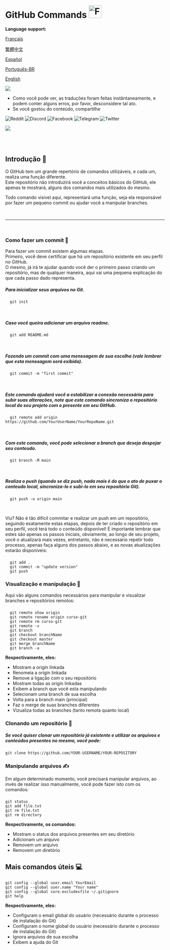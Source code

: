 # GitHub Commands <img src="https://user-images.githubusercontent.com/74038190/216122041-518ac897-8d92-4c6b-9b3f-ca01dcaf38ee.png" alt="Fire" width="40" />

**Language support:**

<p>
    <a href="/GitDocs/readme_fr.md">Français </a>
<p/> 
<p>
    <a href="/GitDocs/readme_ch.md">繁體中文</a>
<p/> 
<p>
    <a href="/GitDocs/readme_es.md">Español</a>
<p/>
<p>
    <a href="/GitDocs/readme_pt-br.md">Português-BR</a>
<p/>
<p>
    <a href="/README.md">English</a>
<p/> 

![](https://i.imgur.com/waxVImv.png)

* Como você pode ver, as traduções foram feitas instântaneamente, e podem conter alguns erros, por favor, desconsidere tal ato.
* Se você gostou do conteúdo, compartilhe

![Reddit](https://img.shields.io/badge/Reddit-%23FF4500.svg?style=for-the-badge&logo=Reddit&logoColor=white)
![Discord](https://img.shields.io/badge/Discord-%235865F2.svg?style=for-the-badge&logo=discord&logoColor=white)
![Facebook](https://img.shields.io/badge/Facebook-%231877F2.svg?style=for-the-badge&logo=Facebook&logoColor=white)
![Telegram](https://img.shields.io/badge/Telegram-2CA5E0?style=for-the-badge&logo=telegram&logoColor=white)
![Twitter](https://img.shields.io/badge/Twitter-%231DA1F2.svg?style=for-the-badge&logo=Twitter&logoColor=white)

![](https://i.imgur.com/waxVImv.png)

<br/>
<br/>

## Introdução 👶

O GitHub tem um grande repertório de comandos utilizáveis, e cada um, realiza uma função diferente. <br />
Este repositório não introduzirá você a conceitos básicos do GitHub, ele apenas te mostrará, alguns dos comandos mais utilizados do mesmo.

Todo comando visivel aqui, representará uma função, seja ela responsável por fazer um pequeno commit ou ajudar você a manipular branches.

<br/>

---

<br/>

### Como fazer um commit 🐤

Para fazer um commit existem algumas etapas. 
<br />
Primeiro, você deve certificar que há um repositório existente em seu perfil no GitHub.
<br />
O mesmo, já irá te ajudar quando você der o primeiro passo criando um repositório, mas de qualquer maneira, aqui vai uma pequena explicação do que cada passo dado representa.

##### Para inicializar seus arquivos no Git.
      git init

<br />
      
##### Caso você queira adicionar um arquivo readme.
      git add README.md

<br />

##### Fazendo um commit com uma menssagem de sua escolha (vale lembrar que esta menssagem será exibida).
      git commit -m "first commit"

<br />

##### Este comando ajudará você a estabilizar a conexão necessária para subir suas alterações, note que este comando sincroniza o repositório local do seu projeto com o presente em seu GitHub.
      git remote add origin https://github.com/YourUserName/YourRepoName.git

<br />

##### Com este comando, você pode selecionar a branch que deseja despejar seu conteudo.
      git branch -M main

<br />

##### Realiza o push (quando se diz _push_, nada mais é do que o ato de puxar o conteudo local, sincroniza-lo e subi-lo em seu repositório Git).
      git push -u origin main

<br />

Viu? Não é tão difícil commitar e realizar um push em um repositório, seguindo exatamente estas etapas, depois de ter criado o repositório em seu perfil, você terá todo o conteúdo disponível!
É importante lembrar que estes são apenas os passos iniciais, obviamente, ao longo de seu projeto, você o atualizará mais vezes, entretanto, não é necessário repetir todo processo, apenas faça alguns dos passos abaixo, e as novas atualizações estarão disponíveis:

##### 
      git add . 
      git commit -m "update version"
      git push


### Visualização e manipulação 🙌

Aqui vão alguns comandos necessários para manipular e visualizar branches e repositórios remotos:

##### 
      git remote show origin
      git remote rename origin curso-git
      git remote rm curso-git
      git remote -v
      git branch
      git checkout branchName
      git checkout master
      git merge branchName
      git branch -a

**Respectivamente, eles:**

* Mostram a origin linkada
* Renomeia a origin linkada
* Remove a ligação com o seu repositório
* Mostram todas as origin linkadas
* Exibem a branch que você esta manipulando
* Selecionam uma branch de sua escolha
* Volta para a branch main (principal)
* Faz o merge de suas branches diferentes
* Vizualiza todas as branches (tanto remota quanto local)


### Clonando um repositório 👷

##### Se você quiser clonar um repositório já existente e utilizar os arquivos e conteúdos presentes no mesmo, você pode:
    git clone https://github.com/YOUR-USERNAME/YOUR-REPOSITORY


### Manipulando arquivos ✍️

Em algum determinado momento, você precisará manipular arquivos, ao invés de realizar isso manualmente, você pode fazer isto com os comandos:

#####
    git status
    git add file.txt
    git rm file.txt
    git rm directory 

**Respectivamente, os comandos:**

* Mostram o status dos arquivos presentes em seu diretório
* Adicionam um arquivo
* Removem um arquivo
* Removem um diretório


## Mais comandos úteis 💻

#####
    git config --global user.email YourEmail
    git config --global user.name "Your name"
    git config --global core.excludesfile ~/.gitignore
    git help

**Respectivamente, eles:**

* Configuram o email global do usuário (necessário durante o processo de instalação do Git)
* Configuram o nome global do usuário (necessário durante o processo de instalação do Git)
* Ignora arquivos de sua escolha
* Exibem a ajuda do Git
